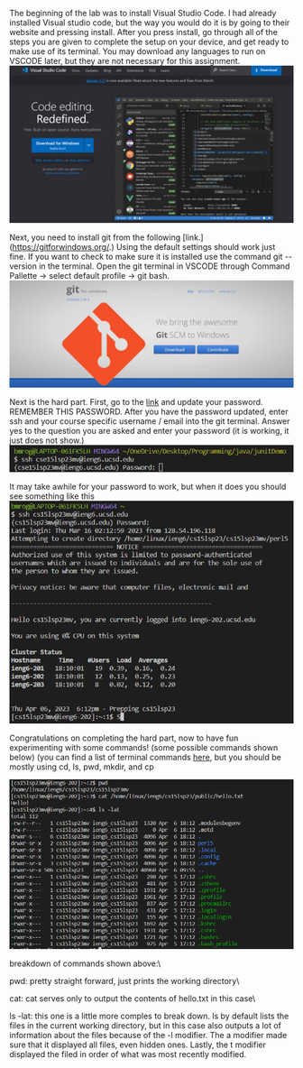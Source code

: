The beginning of the lab was to install Visual Studio Code. I had already installed Visual studio code,
but the way you would do it is by going to their website and pressing install. After you press install, go through all of the steps you are given to complete
the setup on your device, and get ready to make use of its terminal. You may download any languages to run on VSCODE later, but they are not necessary for this assignment. ![Image](VSC.png)

Next, you need to install git from the following [link.] (https://gitforwindows.org/.) Using the default settings should work just fine. If you want to check to make sure it is installed use the command git --version in the terminal. Open the git terminal in VSCODE through Command Pallette -> select default profile -> git bash. ![Image](git-img.jpeg)


Next is the hard part. First, go to the [link]( https://sdacs.ucsd.edu/~icc/index.php) and update your password.  REMEMBER THIS PASSWORD. After you have the password updated, enter ssh and your course specific username / email into the git terminal. Answer yes to the question you are asked and enter your password (it is working, it just does not show.) ![Image](ssh.png)

It may take awhile for your password to work, but when it does you should see something like this ![Image](finally.png)

Congratulations on completing the hard part, now to have fun experimenting with some commands! (some possible commands shown below)
(you can find a list of terminal commands [here](https://www.gnu.org/software/bash/manual/bash.html), but you should be mostly using cd, ls, pwd, mkdir, and cp

![Image](commands.png)

breakdown of commands shown above:\

pwd: pretty straight forward, just prints the working directory\

cat: cat serves only to output the contents of hello.txt in this case\

ls -lat: this one is a little more comples to break down. ls by default lists the files in the current working directory, but in this case also outputs a lot of information about the files because of the -l modifier. The a modifier made sure that it displayed all files, even hidden ones. Lastly, the t modifier displayed the filed in order of what was most recently modified.
